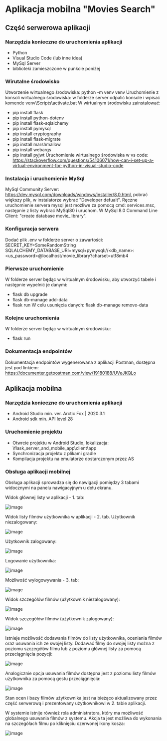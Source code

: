 # Aplikacja mobilna "Movies Search"

## Część serwerowa aplikacji 

### Narzędzia konieczne do uruchomienia aplikacji
- Python
- Visual Studio Code (lub inne idea)
- MySql Server
- biblioteki zamieszczone w punkcie poniżej

### Wirutalne środowisko
Utworzenie wirtualnego środowiska: python -m venv venv
Uruchomienie z konsoli wirtualnego środowiska: w folderze server odpalić konsole i wpisać komende venv\Scripts\activate.bat
W wirtualnym środowisku zainstalować: 
- pip install flask
- pip install python-dotenv
- pip install flask-sqlalchemy
- pip install pymysql
- pip install cryptography
- pip install flask-migrate
- pip install marshmallow
- pip install webargs
- pip install pyjwt
Uruchomienie wirtualnego środowiska w vs code: https://stackoverflow.com/questions/54106071/how-can-i-set-up-a-virtual-environment-for-python-in-visual-studio-code

### Instalacja i uruchomienie MySql
MySql Community Server: https://dev.mysql.com/downloads/windows/installer/8.0.html, pobrać większy plik, w instalatorze wybrać "Developer defualt".
Ręczne uruchomienie servera mysql jest możliwe za pomocą cmd: services.msc, następnie z listy wybrać MySql80 i uruchom.
W MySql 8.0 Command Line Client: "create database movie_library".

### Konfiguracja serwera
Dodać plik .env w folderze server o zawartości:
SECRET_KEY=SomeRandomString
SQLALCHEMY_DATABASE_URI=mysql+pymysql://<db_name>:<us_password>@localhost/movie_library?charset=utf8mb4

### Pierwsze uruchomienie
W folderze server będąc w wirtualnym środowisku, aby utworzyć tabele i następnie wypelnić je danymi:
- flask db upgrade
- flask db-manage add-data
- flask run
W celu usunięcia danych: flask db-manage remove-data

### Kolejne uruchomienia
W folderze server będąc w wirtualnym środowisku:
- flask run

### Dokumentacja endpointów
Dokumentacja endpointów wygenerowana z aplikacji Postman, dostępna jest pod linkiem: https://documenter.getpostman.com/view/19180188/UVeJKQLo


## Aplikacja mobilna 

### Narzędzia konieczne do uruchomienia aplikacji
- Android Studio min. ver. Arctic Fox | 2020.3.1
- Android sdk min. API level  28

### Uruchomienie projektu
- Otwrcie projektu w Android Studio, lokalizacja: \flask_server_and_mobile_app\client\app
- Synchronizacja projektu z plikami gradle
- Kompilacja projektu na emulatorze dostarczonym przez AS

### Obsługa aplikacji mobilnej
Obsługa aplikacji sprowadza się do nawigacji pomiędzy 3 tabami widocznymi na panelu nawigacyjnym u dołu ekranu.

Widok głównej listy w aplikacji - 1. tab:

![image](https://user-images.githubusercontent.com/73020115/152863994-da3bb54b-068a-4f13-a01c-c6b6801b17a7.png)

Widok listy filmów użytkownika w aplikacji - 2. tab.
Użytkownik niezalogowany: 

![image](https://user-images.githubusercontent.com/73020115/152864780-5788623b-dd8e-4219-bac1-99913a55ca64.png)

Użytkownik zalogowany: 

![image](https://user-images.githubusercontent.com/73020115/152864953-3c24f723-324e-406b-9ba0-bde06423a808.png)

Logowanie użytkownika:

![image](https://user-images.githubusercontent.com/73020115/152864858-7b1ee3a4-340e-4532-b041-2243b47fe7ec.png)

Możliwość wylogowywania - 3. tab:

![image](https://user-images.githubusercontent.com/73020115/152865937-73fe9fb4-a575-486b-a6d7-70bf21b97b1a.png)

Widok szczegółów filmów (użytkownik niezalogowany):

![image](https://user-images.githubusercontent.com/73020115/152867141-4c0c3ba3-6b46-4faa-99a5-5ecc30b08aa1.png)

Widok szczegółów filmów (użytkownik zalogowany):

![image](https://user-images.githubusercontent.com/73020115/152865699-bbb1af56-e042-4957-bada-c29ce19b15d4.png)

Istnieje możliwość dodawania filmów do listy użytkownika, oceniania filmów oraz usuwania ich ze swojej listy.
Dodawać filmy do swojej listy można z poziomu szczegółów filmu lub z poziomu głównej listy za pomocą przeciągnięcia pozycji:

![image](https://user-images.githubusercontent.com/73020115/152866305-4a1453d0-a40b-4b55-beac-f180070ca420.png)

Analogicznie opcja usuwania filmów dostępna jest z poziomu listy filmów użytkownika za pomocą gestu przeciągnięcia:

![image](https://user-images.githubusercontent.com/73020115/152866501-e780a218-ec60-4aa2-9a2f-6e8ef69bb0b8.png)

Stan ocen i bazy filmów użytkownika jest na bieżąco aktualizowany przez część serwerową i prezentowany użytkownikowi w 2. tabie aplikacji.

W systemie istnije również rola administratora, który ma możliwość globalnego usuwania filmów z systemu. Akcja ta jest możliwa do wykonania na szczegółach filmu po kliknięciu czerwonej ikony kosza: 

![image](https://user-images.githubusercontent.com/73020115/152867005-44bc649c-21ae-4ef2-9f1e-c00c9e66bf00.png)





